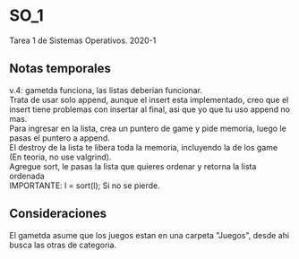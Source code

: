 # SO_1
Tarea 1 de Sistemas Operativos. 2020-1

## Notas temporales
v.4: gametda funciona, las listas deberian funcionar. <br /> Trata de usar solo append, aunque el insert esta implementado, creo que el
 insert tiene problemas con insertar al final, asi que yo que tu uso append no mas.
 <br />Para ingresar en la lista, crea un puntero de game y pide memoria, luego le pasas el puntero a append.<br />
 El destroy de la lista te libera toda la memoria, incluyendo la de los game (En teoria, no use valgrind).<br />
 Agregue sort, le pasas la lista que quieres ordenar y retorna la lista ordenada<br />
 IMPORTANTE: l = sort(l); Si no se pierde. <br />
 
 ## Consideraciones
 El gametda asume que los juegos estan en una carpeta "Juegos", desde ahi busca las otras de categoria.


